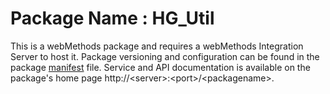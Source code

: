 # Package Name : HG_Util
This is a webMethods package and requires a webMethods Integration Server to host it. Package versioning and configuration can be found in the package [manifest](./HG_Util/manifest.v3) file. Service and API documentation is available on the package's home page http://&lt;server&gt;:&lt;port&gt;/&lt;packagename>.